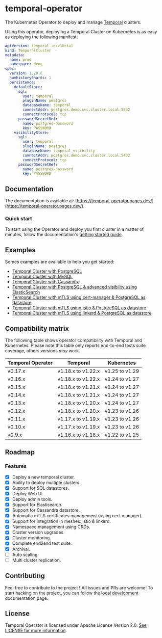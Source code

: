 # temporal-operator

The Kubernetes Operator to deploy and manage [Temporal](https://temporal.io/) clusters.

Using this operator, deploying a Temporal Cluster on Kubernetes is as easy as deploying the following manifest:

```yaml
apiVersion: temporal.io/v1beta1
kind: TemporalCluster
metadata:
  name: prod
  namespace: demo
spec:
  version: 1.20.0
  numHistoryShards: 1
  persistence:
    defaultStore:
      sql:
        user: temporal
        pluginName: postgres
        databaseName: temporal
        connectAddr: postgres.demo.svc.cluster.local:5432
        connectProtocol: tcp
      passwordSecretRef:
        name: postgres-password
        key: PASSWORD
    visibilityStore:
      sql:
        user: temporal
        pluginName: postgres
        databaseName: temporal_visibility
        connectAddr: postgres.demo.svc.cluster.local:5432
        connectProtocol: tcp
      passwordSecretRef:
        name: postgres-password
        key: PASSWORD
```

## Documentation

The documentation is available at: [https://temporal-operator.pages.dev/](https://temporal-operator.pages.dev/).

### Quick start

To start using the Operator and deploy you first cluster in a matter of minutes, follow the documentation's [getting started guide](https://temporal-operator.pages.dev/getting-started/).

## Examples

Somes examples are available to help you get started:

- [Temporal Cluster with PostgreSQL](https://github.com/alexandrevilain/temporal-operator/blob/main/examples/cluster-postgres)
- [Temporal Cluster with MySQL](https://github.com/alexandrevilain/temporal-operator/blob/main/examples/cluster-mysql)
- [Temporal Cluster with Cassandra](https://github.com/alexandrevilain/temporal-operator/blob/main/examples/cluster-cassandra)
- [Temporal Cluster with PostgreSQL & advanced visibility using ElasticSearch](https://github.com/alexandrevilain/temporal-operator/blob/main/examples/cluster-postgres-es)
- [Temporal Cluster with mTLS using cert-manager & PostgreSQL as datastore](https://github.com/alexandrevilain/temporal-operator/blob/main/examples/cluster-mtls)
- [Temporal Cluster with mTLS using istio & PostgreSQL as datastore](https://github.com/alexandrevilain/temporal-operator/blob/main/examples/cluster-mtls-istio)
- [Temporal Cluster with mTLS using linkerd & PostgreSQL as datastore](https://github.com/alexandrevilain/temporal-operator/blob/main/examples/cluster-mtls-linkerd)


## Compatibility matrix

The following table shows operator compatibility with Temporal and Kubernetes.
Please note this table only reports end-to-end tests suite coverage, others versions *may* work.

| Temporal Operator | Temporal           | Kubernetes     |
|-------------------|--------------------|----------------|
| v0.17.x           | v1.18.x to v1.22.x | v1.25 to v1.29 |
| v0.16.x           | v1.18.x to v1.22.x | v1.24 to v1.27 |
| v0.15.x           | v1.18.x to v1.21.x | v1.24 to v1.27 |
| v0.14.x           | v1.18.x to v1.21.x | v1.24 to v1.27 |
| v0.13.x           | v1.18.x to v1.20.x | v1.24 to v1.27 |
| v0.12.x           | v1.18.x to v1.20.x | v1.23 to v1.26 |
| v0.11.x           | v1.17.x to v1.19.x | v1.23 to v1.26 |
| v0.10.x           | v1.17.x to v1.19.x | v1.23 to v1.26 |
| v0.9.x            | v1.16.x to v1.18.x | v1.22 to v1.25 |

## Roadmap

### Features

- [x] Deploy a new temporal cluster.
- [x] Ability to deploy multiple clusters.
- [x] Support for SQL datastores.
- [x] Deploy Web UI.
- [x] Deploy admin tools.
- [x] Support for Elastisearch.
- [x] Support for Cassandra datastore.
- [x] Automatic mTLS certificates management (using cert-manager).
- [x] Support for integration in meshes: istio & linkerd.
- [x] Namespace management using CRDs.
- [x] Cluster version upgrades.
- [x] Cluster monitoring.
- [x] Complete end2end test suite.
- [x] Archival.
- [ ] Auto scaling.
- [ ] Multi cluster replication.

## Contributing

Feel free to contribute to the project ! All issues and PRs are welcome!
To start hacking on the project, you can follow the [local development](https://temporal-operator.pages.dev/contributing/local-development/) documentation page.

## License

Temporal Operator is licensed under Apache License Version 2.0. [See LICENSE for more information](https://github.com/alexandrevilain/temporal-operator/blob/main/LICENSE).
